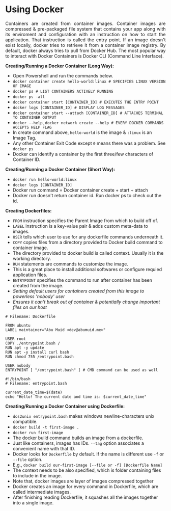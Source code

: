 # Using Docker

<p align="justify">Containers are created from container images. Container images are compressed & pre-packaged file system that contains your app along with its enviroment and configuration with an instruction on how to start the application. That instruction is called the entry point. If an image doesn't exist locally, docker tries to retrieve it from a container image registry. By default, docker always tries to pull from Docker Hub. The most popular way to interact with Docker Containers is Docker CLI (Command Line Interface).</p>

**Creating/Running a Docker Container (Long Way):**
- Open Powershell and run the commands below.
- `docker container create hello-world:linux # SPECIFIES LINUX VERSION OF IMAGE`
- `docker ps # LIST CONTAINERS ACTIVELY RUNNING`
- `docker ps -all`
- `docker container start [CONTAINER_ID] # EXECUTES THE ENTRY POINT`
- `docker logs [CONTAINER_ID] # DISPLAY LOG MESSAGES`
- `docker container start --attach [CONTAINER_ID] # ATTACHES TERMINAL TO CONTAINER OUTPUT`
- `docker --help`, `docker network create --help # EVERY DOCKER COMMANDS ACCEPTS HELP FLAG`
- In create command above, `hello-world` is the image & `:linux` is an Image Tag. 
- Any other Container Exit Code except `0` means there was a problem. See `docker ps`
- Docker can identify a container by the first three/few characters of Container ID.

**Creating/Running a Docker Container (Short Way):**
- `docker run hello-world:linux`
- `docker logs [CONTAINER_ID]`
- Docker run command = Docker container create + start + attach
- Docker run doesn't return container id. Run docker ps to check out the id.

**Creating Dockerfiles:**
- `FROM` instruction specifies the Parent Image from which to build off of.
- `LABEL` instruction is a key-value pair & adds custom meta-data to images.
- `USER` tells which user to use for any dockerfile commands underneath it.
- `COPY` copies files from a directory provided to Docker build command to container image.
- The directory provided to docker build is called context. Usually it is the working directory.
- `RUN` statements are commands to customize the image. 
- This is a great place to install additional softwares or configure requied application files.
- `ENTRYPOINT` specifies the command to run after container has been created from the image.
- *Setting default users for containers created from this image to powerless 'nobody' user*
- *Ensures it can't break out of container & potentially change important files on our host*
```
# Filename: Dockerfile

FROM ubuntu
LABEL maintainer="Abu Muid <dev@abumuid.me>"

USER root
COPY ./entrypoint.bash /
RUN apt -y update
RUN apt -y install curl bash
RUN chmod 755 /entrypoint.bash

USER nobody
ENTRYPOINT [ "/entrypoint.bash" ] # CMD command can be used as well
```
```
#!/bin/bash
# Filename: entrypoint.bash

current_date_time=$(date)
echo "Hello! The current date and time is: $current_date_time"
```

**Creating/Running a Docker Container using Dockerfile:**
- `dos2unix entrypoint.bash` makes windows newline-characters unix compatible.
- `docker build -t first-image .`
- `docker run first-image`
- The docker build command builds an image from a dockerfile.
- Just like containers, images has IDs. `--tag` option associates a convenient name with that ID.
- Docker looks for `Dockerfile` by default. If the name is different use `-f` or `--file` option.
- E.g., `docker build our-first-image [--file or -f] [Dockerfile Name]`
- The context needs to be also specified, which is folder containing files to include in the image.
- Note that, docker images are layer of images compressed together 
- Docker creates an image for every command in Dockerfile, which are called intermediate images.
- After finishing reading Dockerfile, it squashes all the images together into a single image.
